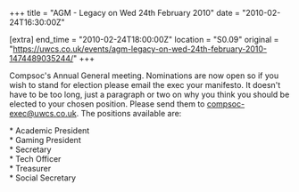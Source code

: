 +++
title = "AGM - Legacy on Wed 24th February 2010"
date = "2010-02-24T16:30:00Z"

[extra]
end_time = "2010-02-24T18:00:00Z"
location = "S0.09"
original = "https://uwcs.co.uk/events/agm-legacy-on-wed-24th-february-2010-1474489035244/"
+++

Compsoc's Annual General meeting. Nominations are now open so if you wish to stand for election please email the exec your manifesto. It doesn't have to be too long, just a paragraph or two on why you think you should be elected to your chosen position. Please send them to compsoc-exec@uwcs.co.uk. The positions available are:

\* Academic President  
\* Gaming President  
\* Secretary  
\* Tech Officer  
\* Treasurer  
\* Social Secretary

